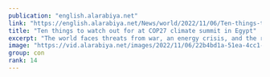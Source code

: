 ```yaml
---
publication: "english.alarabiya.net"
link: "https://english.alarabiya.net/News/world/2022/11/06/Ten-things-to-watch-out-for-at-COP27-climate-summit-in-Egypt"
title: "Ten things to watch out for at COP27 climate summit in Egypt"
excerpt: "The world faces threats from war, an energy crisis, and the risk of a global recession, but climate change is by no means a sleeper issue this year. Deadly"
image: "https://vid.alarabiya.net/images/2022/11/06/22b4bd1a-51ea-4cc1-b404-081886850046/22b4bd1a-51ea-4cc1-b404-081886850046_16x9_600x338.JPG"
group: con
rank: 14
---
```

